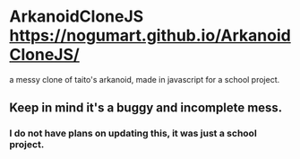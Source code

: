 # ArkanoidCloneJS https://nogumart.github.io/ArkanoidCloneJS/
 a messy clone of taito's arkanoid, made in javascript for a school project.

## Keep in mind it's a buggy and incomplete mess.
### I do **not** have plans on updating this, it was just a school project.

